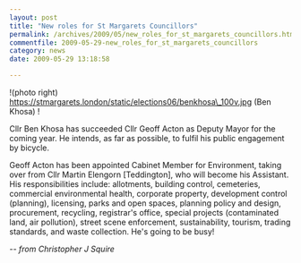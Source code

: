 ```yaml
---
layout: post
title: "New roles for St Margarets Councillors"
permalink: /archives/2009/05/new_roles_for_st_margarets_councillors.html
commentfile: 2009-05-29-new_roles_for_st_margarets_councillors
category: news
date: 2009-05-29 13:18:58

---
```


!(photo right) https://stmargarets.london/static/elections06/benkhosa\_100v.jpg (Ben Khosa) !

Cllr Ben Khosa has succeeded Cllr Geoff Acton as Deputy Mayor for the coming year. He intends, as far as possible, to fulfil his public engagement by bicycle.

Geoff Acton has been appointed Cabinet Member for Environment, taking over from Cllr Martin Elengorn \[Teddington\], who will become his Assistant. His responsibilities include: allotments, building control, cemeteries, commercial environmental health, corporate property, development control (planning), licensing, parks and open spaces, planning policy and design, procurement, recycling, registrar's office, special projects (contaminated land, air pollution), street scene enforcement, sustainability, tourism, trading standards, and waste collection. He's going to be busy!

<cite>-- from Christopher J Squire</cite>
